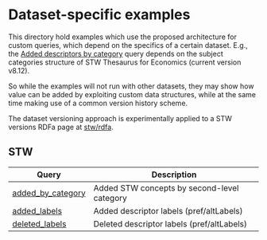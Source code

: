 Dataset-specific examples
=========================

This directory hold examples which use the proposed architecture for custom
queries, which depend on the specifics of a certain dataset. E.g., the [Added
descriptors by
category](http://zbw.eu/beta/sparql-gui/?queryRef=https://api.github.com/repos/jneubert/skos-history/contents/examples/stw/sparql/added_by_category.rq)
query depends on the subject categories structure of STW Thesaurus for
Economics (current version v8.12).

So while the examples will not run with other datasets, they may show how
value can be added by exploiting custom data structures, while at the same
time making use of a common version history scheme.

The dataset versioning approach is experimentally applied to a STW versions
RDFa page at [stw/rdfa](stw/rdfa).


STW
---

Query | Description
------|------------
[added_by_category](http://zbw.eu/beta/sparql-gui/?queryRef=https://api.github.com/repos/jneubert/skos-history/contents/examples/stw/sparql/added_by_category.rq) | Added STW concepts by second-level category
[added_labels](http://zbw.eu/beta/sparql-gui/?queryRef=https://api.github.com/repos/jneubert/skos-history/contents/examples/stw/sparql/added_labels.rq) | Added descriptor labels (pref/altLabels)
[deleted_labels](http://zbw.eu/beta/sparql-gui/?queryRef=https://api.github.com/repos/jneubert/skos-history/contents/examples/stw/sparql/deleted_labels.rq) | Deleted descriptor labels (pref/altLabels)

